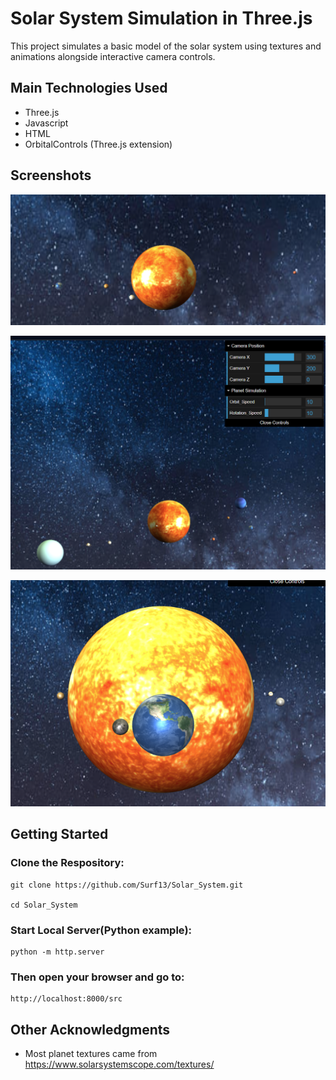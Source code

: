 # Solar System Simulation in Three.js
This project simulates a basic model of the solar system using textures and animations alongside interactive camera controls.

## Main Technologies Used
- Three.js
- Javascript
- HTML
- OrbitalControls  (Three.js extension)

## Screenshots
![Screenshot 1](/assets/screenshots/Screenshot1.png)

![Screenshot 2](/assets/screenshots/Screenshot2.png)

![Screenshot 3](/assets/screenshots/Screenshot3.png)

## Getting Started
### Clone the Respository:
 ```
 git clone https://github.com/Surf13/Solar_System.git

 cd Solar_System 
 ```

### Start Local Server(Python example): 
 
```
python -m http.server 
```
### Then open your browser and go to:

```
http://localhost:8000/src
```

## Other Acknowledgments
- Most planet textures came from https://www.solarsystemscope.com/textures/ 

